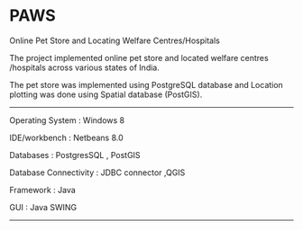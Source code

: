 # PAWS
Online Pet Store and Locating Welfare Centres/Hospitals

The project implemented online pet store and located welfare centres /hospitals across various states of India. 

The pet store was implemented using PostgreSQL database and Location plotting was done using Spatial database (PostGIS).

----------------------------------------------------------------------------------------------------------------------

Operating  System        :     Windows 8

IDE/workbench             :     Netbeans 8.0

Databases                    :     PostgresSQL  , PostGIS

Database Connectivity    :     JDBC connector ,QGIS

Framework                   :     Java 

GUI                             :     Java SWING

---------------------------------------------------------------------------------------------------------------------
